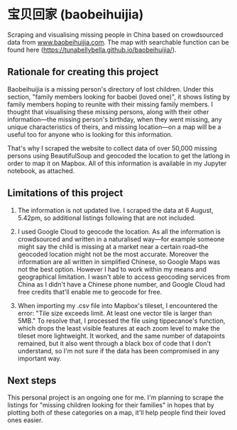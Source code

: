 # 宝贝回家 (baobeihuijia)
Scraping and visualising missing people in China based on crowdsourced data from www.baobeihuijia.com. The map with searchable function can be found here (https://tunabellybella.github.io/baobeihuijia/).

## Rationale for creating this project

Baobeihuijia is a missing person's directory of lost children. Under this section, "family members looking for baobei (loved one)", it shows listing by family members hoping to reunite with their missing family members. I thought that visualising these missing persons, along with their other information—the missing person's birthday, when they went missing, any unique characteristics of theirs, and missing location—on a map will be a useful too for anyone who is looking for this information.

That's why I scraped the website to collect data of over 50,000 missing persons using BeautifulSoup and geocoded the location to get the latlong in order to map it on Mapbox. All of this information is available in my Jupyter notebook, as attached.

## Limitations of this project
1. The information is not updated live. I scraped the data at 6 August, 5.42pm, so additional listings following that are not included. 

2. I used Google Cloud to geocode the location. As all the information is crowdsourced and written in a naturalised way—for example someone might say the child is missing at a market near a certain road–the geocoded location might not be the most accurate. Moreover the information are all written in simplified Chinese, so Google Maps was not the best option. However I had to work within my means and geographical limitation. I wasn't able to access geocoding services from China as I didn't have a Chinese phone number, and Google Cloud had free credits that'll enable me to geocode for free.

3. When importing my .csv file into Mapbox's tileset, I encountered the error: "Tile size exceeds limit. At least one vector tile is larger than 5MB." To resolve that, I processed the file using tippecanoe's function, which drops the least visible features at each zoom level to make the tileset more lightweight. It worked, and the same number of datapoints remained, but it also went through a black box of code that I don't understand, so I'm not sure if the data has been compromised in any important way.

## Next steps

This personal project is an ongoing one for me. I'm planning to scrape the listings for "missing children looking for their families" in hopes that by plotting both of these categories on a map, it'll help people find their loved ones easier. 
